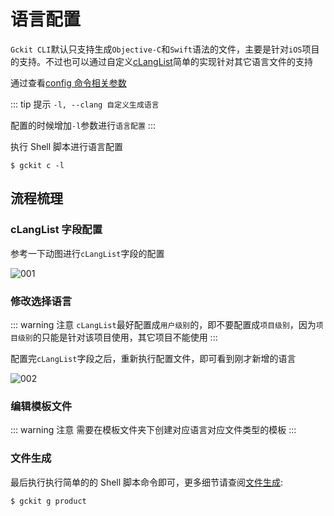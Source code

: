 # 语言配置

`Gckit CLI`默认只支持生成`Objective-C`和`Swift`语法的文件，主要是针对`iOS`项目的支持。不过也可以通过自定义[cLangList](../../config/README.md#preset)简单的实现针对其它语言文件的支持

通过查看[config 命令相关参数](../basic-config.md#config命令相关参数)

::: tip 提示
`-l, --clang 自定义生成语言`

配置的时候增加`-l`参数进行`语言配置`
:::

执行 Shell 脚本进行语言配置

```
$ gckit c -l
```

## 流程梳理

### cLangList 字段配置

参考一下动图进行`cLangList`字段的配置

<img :src="$withBase('/icons/lang-config-001.gif')" alt="001">

### 修改选择语言

::: warning 注意
`cLangList`最好配置成`用户级别`的，即不要配置成`项目级别`，因为`项目级别`的只能是针对该项目使用，其它项目不能使用
:::

配置完`cLangList`字段之后，重新执行配置文件，即可看到刚才新增的语言

<img :src="$withBase('/icons/lang-config-002.png')" alt="002">

### 编辑模板文件

::: warning 注意
需要在模板文件夹下创建对应语言对应文件类型的模板
:::

### 文件生成

最后执行执行简单的的 Shell 脚本命令即可，更多细节请查阅[文件生成](../generate.md):

```bash
$ gckit g product
```

